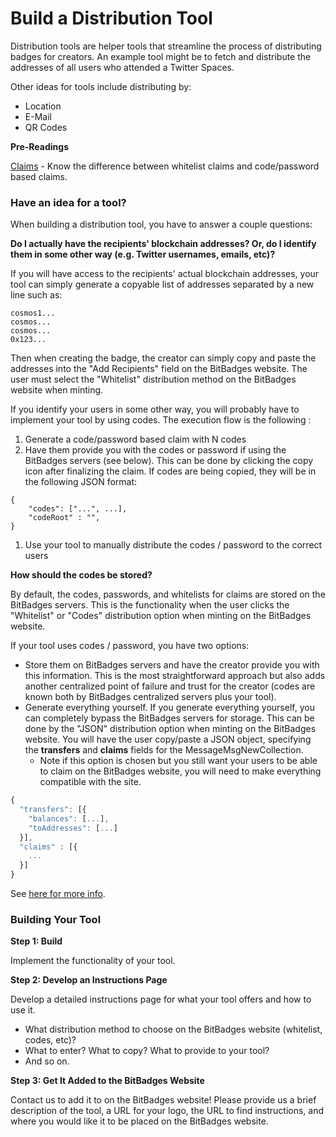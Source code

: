 # Build a Distribution Tool

Distribution tools are helper tools that streamline the process of distributing badges for creators. An example tool might be to fetch and distribute the addresses of all users who attended a Twitter Spaces.&#x20;

Other ideas for tools include distributing by:

* Location
* E-Mail
* QR Codes



**Pre-Readings**

[Claims](../need-to-know/claims.md) - Know the difference between whitelist claims and code/password based claims.

### **Have an idea for a tool?**

When building a distribution tool, you have to answer a couple questions:

**Do I actually have the recipients' blockchain addresses? Or, do I identify them in some other way (e.g. Twitter usernames, emails, etc)?**

If you will have access to the recipients' actual blockchain addresses, your tool can simply generate a copyable list of addresses separated by a new line such as:

```
cosmos1...
cosmos...
cosmos...
0x123...
```

Then when creating the badge, the creator can simply copy and paste the addresses into the "Add Recipients" field on the BitBadges website. The user must select the "Whitelist" distribution method on the BitBadges website when minting.



If you identify your users in some other way, you will probably have to implement your tool by using codes. The execution flow is the following :&#x20;

1. Generate a code/password based claim with N codes
2. Have them provide you with the codes or password if using the BitBadges servers (see below). This can be done by clicking the copy icon after finalizing the claim. If codes are being copied, they will be in the following JSON format:

```
{
    "codes": ["...", ...],
    "codeRoot" : "",
}
```

1. Use your tool to manually distribute the codes / password to the correct users



**How should the codes be stored?**

By default, the codes, passwords, and whitelists for claims are stored on the BitBadges servers. This is the functionality when the user clicks the "Whitelist" or "Codes" distribution option when minting on the BitBadges website.

If your tool uses codes / password, you have two options:

* Store them on BitBadges servers and have the creator provide you with this information. This is the most straightforward approach but also adds another centralized point of failure and trust for the creator (codes are known both by BitBadges centralized servers plus your tool).
* Generate everything yourself. If you generate everything yourself, you can completely bypass the BitBadges servers for storage. This can be done by the "JSON" distribution option when minting on the BitBadges website. You will have the user copy/paste a JSON object, specifying the **transfers** and **claims** fields for the MessageMsgNewCollection.
  * Note if this option is chosen but you still want your users to be able to claim on the BitBadges website, you will need to make everything compatible with the site.

```typescript
{
  "transfers": [{
    "balances": [...],
    "toAddresses": [...]
  }],
  "claims" : [{
    ...
  }]
}
```

See [here for more info](https://bitbadges.github.io/bitbadgesjs/packages/transactions/docs/interfaces/MessageMsgNewCollection.html).





### **Building Your Tool**

**Step 1: Build**&#x20;

Implement the functionality of your tool.

**Step 2: Develop an Instructions Page**

Develop a detailed instructions page for what your tool offers and how to use it.&#x20;

* What distribution method to choose on the BitBadges website (whitelist, codes, etc)?
* What to enter? What to copy? What to provide to your tool?
* And so on.

**Step 3: Get It Added to the BitBadges Website**

Contact us to add it to on the BitBadges website! Please provide us a brief description of the tool, a URL for your logo, the URL to find instructions, and where you would like it to be placed on the BitBadges website.

